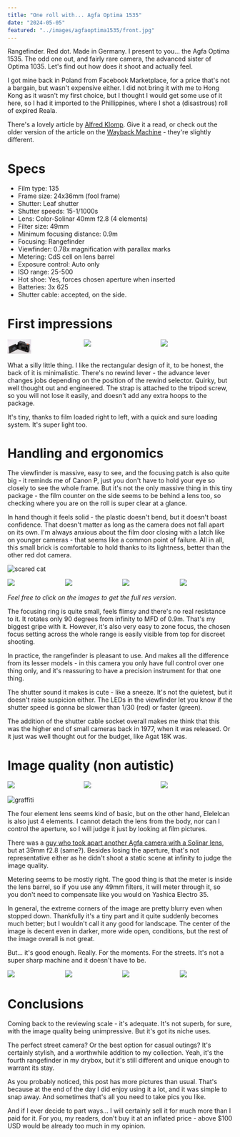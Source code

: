 ```yaml
---
title: "One roll with... Agfa Optima 1535"
date: "2024-05-05"
featured: "../images/agfaoptima1535/front.jpg"
---
```


Rangefinder. Red dot. Made in Germany. I present to you... the Agfa Optima 1535. The odd one out, and fairly rare camera, the advanced sister of Optima 1035. Let's find out how does it shoot and actually feel.

I got mine back in Poland from Facebook Marketplace, for a price that's not a bargain, but wasn't expensive either. I did not bring it with me to Hong Kong as it wasn't my first choice, but I thought I would get some use of it here, so I had it imported to the Phillippines, where I shot a (disastrous) roll of expired Reala.

There's a lovely article by [Alfred Klomp](http://cameras.alfredklomp.com/optima1535/). Give it a read, or check out the older version of the article on the [Wayback Machine](https://web.archive.org/web/20031008004644/home.planet.nl/~ucklomp/optima1535/index.htm) - they're slightly different.

# Specs

* Film type: 135
* Frame size: 24x36mm (fool frame)
* Shutter: Leaf shutter
* Shutter speeds: 15-1/1000s
* Lens: Color-Solinar 40mm f2.8 (4 elements)
* Filter size: 49mm
* Minimum focusing distance: 0.9m
* Focusing: Rangefinder
* Viewfinder: 0.78x magnification with parallax marks
* Metering: CdS cell on lens barrel
* Exposure control: Auto only
* ISO range: 25-500
* Hot shoe: Yes, forces chosen aperture when inserted
* Batteries: 3x 625
* Shutter cable: accepted, on the side.

# First impressions

<div style="display:flex">
    <div style="flex:1;padding-left;">
        <img src="../images/agfaoptima1535/openback.jpg" width="33%"/>
    </div>
    <div style="flex:1;padding-left:10px;">
        <img src="../images/agfaoptima1535/incase.jpg" width="33%"/>
    </div>
    <div style="flex:1;padding-left:10px;">
        <img src="../images/agfaoptima1535/strapback.jpg" width="33%"/>
    </div>
</div>

What a silly little thing. I like the rectangular design of it, to be honest, the back of it is minimalistic. There's no rewind lever - the advance lever changes jobs depending on the position of the rewind selector. Quirky, but well thought out and engineered. The strap is attached to the tripod screw, so you will not lose it easily, and doesn't add any extra hoops to the package.

It's tiny, thanks to film loaded right to left, with a quick and sure loading system. It's super light too.

# Handling and ergonomics

The viewfinder is massive, easy to see, and the focusing patch is also quite big - it reminds me of Canon P, just you don't have to hold your eye so closely to see the whole frame. But it's not the only massive thing in this tiny package - the film counter on the side seems to be behind a lens too, so checking where you are on the roll is super clear at a glance.

In hand though it feels solid - the plastic doesn't bend, but it doesn't boast confidence. That doesn't matter as long as the camera does not fall apart on its own. I'm always anxious about the film door closing with a latch like on younger cameras - that seems like a common point of failure. All in all, this small brick is comfortable to hold thanks to its lightness, better than the other red dot camera.

![scared cat](../images/agfaoptima1535/pics/scared_cat.jpg)

<div style="display:flex">
    <div style="flex:1;padding-left;">
        <img src="../images/agfaoptima1535/pics/meat.jpg" width="25%"/>
    </div>
    <div style="flex:1;padding-left:10px;">
        <img src="../images/agfaoptima1535/pics/alley.jpg" width="25%"/>
    </div>
    <div style="flex:1;padding-left:10px;">
        <img src="../images/agfaoptima1535/pics/bowls.jpg" width="25%"/>
    </div>
    <div style="flex:1;padding-left:10px;">
        <img src="../images/agfaoptima1535/pics/sleeping.jpg" width="25%"/>
    </div>
</div>

_Feel free to click on the images to get the full res version._

The focusing ring is quite small, feels flimsy and there's no real resistance to it. It rotates only 90 degrees from infinity to MFD of 0.9m. That's my biggest gripe with it. However, it's also very easy to zone focus, the chosen focus setting across the whole range is easily visible from top for discreet shooting.

In practice, the rangefinder is pleasant to use. And makes all the difference from its lesser models - in this camera you only have full control over one thing only, and it's reassuring to have a precision instrument for that one thing.

The shutter sound it makes is cute - like a sneeze. It's not the quietest, but it doesn't raise suspicion either. The LEDs in the viewfinder let you know if the shutter speed is gonna be slower than 1/30 (red) or faster (green).

The addition of the shutter cable socket overall makes me think that this was the higher end of small cameras back in 1977, when it was released. Or it just was well thought out for the budget, like Agat 18K was.

# Image quality (non autistic)

<div style="display:flex">
    <div style="flex:1;padding-left;">
        <img src="../images/agfaoptima1535/pics/admiralty.jpg" width="33%"/>
    </div>
    <div style="flex:1;padding-left:10px;">
        <img src="../images/agfaoptima1535/pics/field.jpg" width="33%"/>
    </div>
    <div style="flex:1;padding-left:10px;">
        <img src="../images/agfaoptima1535/pics/pylon.jpg" width="33%"/>
    </div>
</div>

![graffiti](../images/agfaoptima1535/pics/graffiti.jpg)

The four element lens seems kind of basic, but on the other hand, Elelelcan is also just 4 elements. I cannot detach the lens from the body, nor can I control the aperture, so I will judge it just by looking at film pictures.

There was a [guy who took apart another Agfa camera with a Solinar lens](https://www.flickr.com/groups/2877726@N21/discuss/72157667853076495/), but at 39mm f2.8 (same?). Besides losing the aperture, that's not representative either as he didn't shoot a static scene at infinity to judge the image quality.

Metering seems to be mostly right. The good thing is that the meter is inside the lens barrel, so if you use any 49mm filters, it will meter through it, so you don't need to compensate like you would on Yashica Electro 35.

In general, the extreme corners of the image are pretty blurry even when stopped down. Thankfully it's a tiny part and it quite suddenly becomes much better; but I wouldn't call it any good for landscape. The center of the image is decent even in darker, more wide open, conditions, but the rest of the image overall is not great.

But... it's good enough. Really. For the moments. For the streets. It's not a super sharp machine and it doesn't have to be.

<div style="display:flex">
    <div style="flex:1;padding-left;">
        <img src="../images/agfaoptima1535/pics/pipe.jpg" width="25%"/>
    </div>
    <div style="flex:1;padding-left:10px;">
        <img src="../images/agfaoptima1535/pics/shop.jpg" width="25%"/>
    </div>
    <div style="flex:1;padding-left:10px;">
        <img src="../images/agfaoptima1535/pics/train_leak.jpg" width="25%"/>
    </div>
    <div style="flex:1;padding-left:10px;">
        <img src="../images/agfaoptima1535/pics/train_2.jpg" width="25%"/>
    </div>
</div>

# Conclusions

Coming back to the reviewing scale - it's adequate. It's not superb, for sure, with the image quality being unimpressive. But it's got its niche uses.

The perfect street camera? Or the best option for casual outings? It's certainly stylish, and a worthwhile addition to my collection. Yeah, it's the fourth rangefinder in my drybox, but it's still different and unique enough to warrant its stay.

As you probably noticed, this post has more pictures than usual. That's because at the end of the day I did enjoy using it a lot, and it was simple to snap away. And sometimes that's all you need to take pics you like.

And if I ever decide to part ways... I will certainly sell it for much more than I paid for it. For you, my readers, don't buy it at an inflated price - above $100 USD would be already too much in my opinion.